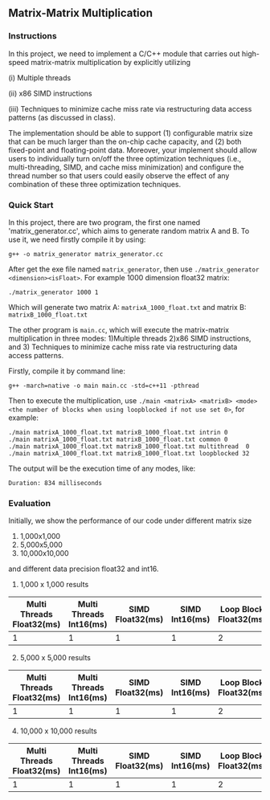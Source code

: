 ## Matrix-Matrix Multiplication
### Instructions
In this project, we need to implement a C/C++ module that carries out high-speed matrix-matrix multiplication by explicitly utilizing 

(i) Multiple threads

(ii) x86 SIMD instructions

(iii) Techniques to minimize cache miss rate via restructuring data access patterns (as discussed in class). 


The implementation should be able to support (1) configurable matrix size that can be much larger than the on-chip cache capacity, and (2) both fixed-point and floating-point data. Moreover, your implement should allow users to individually turn on/off the three optimization techniques (i.e., multi-threading, SIMD, and cache miss minimization) and configure the thread number so that users could easily observe the effect of any combination of these three optimization techniques.

### Quick Start
In this project, there are two program, the first one named 'matrix_generator.cc', which aims to generate random matrix A and B. To use it, we need firstly compile it by using:
```
g++ -o matrix_generator matrix_generator.cc
```
After get the exe file named ```matrix_generator```, then use ```./matrix_generator <dimension><isFloat>```. For example 1000 dimension float32 matrix:
```
./matrix_generator 1000 1
```
Which will generate two matrix A: ```matrixA_1000_float.txt``` and matrix B: ```matrixB_1000_float.txt ```

The other program is ```main.cc```, which will execute the matrix-matrix multiplication in three modes: 1)Multiple threads 2)x86 SIMD instructions, and 3) Techniques to minimize cache miss rate via restructuring data access patterns.

Firstly, compile it by command line:
```
g++ -march=native -o main main.cc -std=c++11 -pthread
```
Then to execute the multiplication, use ```./main <matrixA> <matrixB> <mode> <the number of blocks when using loopblocked if not use set 0>```, for example:
```
./main matrixA_1000_float.txt matrixB_1000_float.txt intrin 0
./main matrixA_1000_float.txt matrixB_1000_float.txt common 0
./main matrixA_1000_float.txt matrixB_1000_float.txt multithread  0
./main matrixA_1000_float.txt matrixB_1000_float.txt loopblocked 32
```
The output will be the execution time of any modes, like:
```
Duration: 834 milliseconds
```
### Evaluation
Initially, we show the performance of our code under different matrix size 
1) 1,000x1,000
2) 5,000x5,000
3) 10,000x10,000

and different data precision float32 and int16.
1) 1,000 x 1,000 results

| **Multi Threads Float32(ms)** | **Multi Threads Int16(ms)** | **SIMD Float32(ms)** | **SIMD Int16(ms)** | **Loop Block Float32(ms)** |**Loop Block Int16(ms)** |
|---------------|------------------------------------|------------------------------------|------------------------------------|-------------------------------------|-------------------------|
|1|1|1|1|2|3|

2) 5,000 x 5,000 results

| **Multi Threads Float32(ms)** | **Multi Threads Int16(ms)** | **SIMD Float32(ms)** | **SIMD Int16(ms)** | **Loop Block Float32(ms)** |**Loop Block Int16(ms)** |
|---------------|------------------------------------|------------------------------------|------------------------------------|-------------------------------------|-------------------------|
|1|1|1|1|2|3|
   
4) 10,000 x 10,000 results

| **Multi Threads Float32(ms)** | **Multi Threads Int16(ms)** | **SIMD Float32(ms)** | **SIMD Int16(ms)** | **Loop Block Float32(ms)** |**Loop Block Int16(ms)** |
|---------------|------------------------------------|------------------------------------|------------------------------------|-------------------------------------|-------------------------|
|1|1|1|1|2|3|

